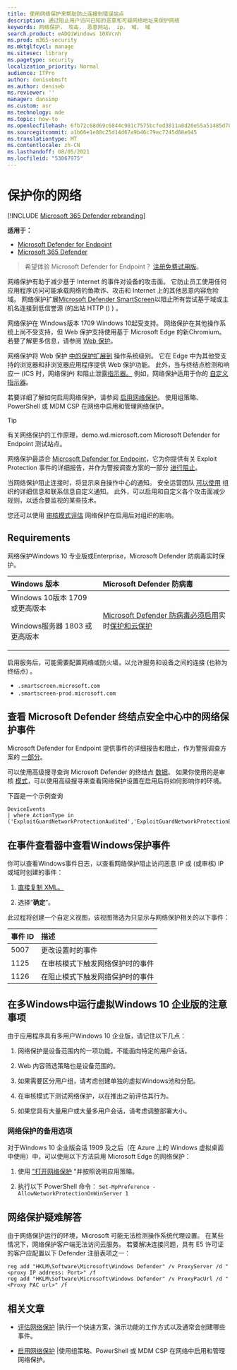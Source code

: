 ```yaml
---
title: 使用网络保护来帮助防止连接到错误站点
description: 通过阻止用户访问已知的恶意和可疑网络地址来保护网络
keywords: 网络保护， 攻击， 恶意网站， ip， 域， 域
search.product: eADQiWindows 10XVcnh
ms.prod: m365-security
ms.mktglfcycl: manage
ms.sitesec: library
ms.pagetype: security
localization_priority: Normal
audience: ITPro
author: denisebmsft
ms.author: deniseb
ms.reviewer: ''
manager: dansimp
ms.custom: asr
ms.technology: mde
ms.topic: how-to
ms.openlocfilehash: 6fb72c68d69c6844c981c7575bcfed3811a8d20e55a51485d78e26ec447becfe
ms.sourcegitcommit: a1b66e1e80c25d14d67a9b46c79ec7245d88e045
ms.translationtype: MT
ms.contentlocale: zh-CN
ms.lasthandoff: 08/05/2021
ms.locfileid: "53867975"
---
```

# <a name="protect-your-network"></a>保护你的网络

[!INCLUDE [Microsoft 365 Defender rebranding](../../includes/microsoft-defender.md)]

**适用于：**
- [Microsoft Defender for Endpoint](https://go.microsoft.com/fwlink/p/?linkid=2154037)
- [Microsoft 365 Defender](https://go.microsoft.com/fwlink/?linkid=2118804)

> 希望体验 Microsoft Defender for Endpoint？ [注册免费试用版](https://signup.microsoft.com/create-account/signup?products=7f379fee-c4f9-4278-b0a1-e4c8c2fcdf7e&ru=https://aka.ms/MDEp2OpenTrial?ocid=docs-wdatp-exposedapis-abovefoldlink)。

网络保护有助于减少基于 Internet 的事件对设备的攻击面。 它防止员工使用任何应用程序访问可能承载网络钓鱼欺诈、攻击和 Internet 上的其他恶意内容危险域。 网络保护扩展[Microsoft Defender SmartScreen](/windows/security/threat-protection/microsoft-defender-smartscreen/microsoft-defender-smartscreen-overview)以阻止所有尝试基于域或主机名连接到低信誉源 (的出站 HTTP () ) 。

网络保护在 Windows版本 1709 Windows 10起受支持。 网络保护在其他操作系统上尚不受支持，但 Web 保护支持使用基于 Microsoft Edge 的新Chromium。 若要了解更多信息，请参阅 [Web 保护](web-protection-overview.md)。

网络保护将 Web 保护 [中的保护扩展到](web-protection-overview.md) 操作系统级别。 它在 Edge 中为其他受支持的浏览器和非浏览器应用程序提供 Web 保护功能。 此外，当与终结点检测和响应一 (ICS 时，网络保护) 和阻止泄露[指示器。](overview-endpoint-detection-response.md) 例如，网络保护适用于你的 [自定义指示器](manage-indicators.md)。

若要详细了解如何启用网络保护，请参阅 [启用网络保护](enable-network-protection.md)。 使用组策略、PowerShell 或 MDM CSP 在网络中启用和管理网络保护。

> [!TIP]
> 有关网络保护的工作原理，demo.wd.microsoft.com Microsoft Defender [](https://demo.wd.microsoft.com?ocid=cx-wddocs-testground) for Endpoint 测试站点。

网络保护最适合 [Microsoft Defender for Endpoint](microsoft-defender-endpoint.md)，它为你提供有关 Exploit Protection 事件的详细报告，并作为警报调查方案的一部分 [进行阻止](investigate-alerts.md)。

当网络保护阻止连接时，将显示来自操作中心的通知。 安全运营团队 [可以使用](customize-attack-surface-reduction.md#customize-the-notification) 组织的详细信息和联系信息自定义通知。 此外，可以启用和自定义各个攻击面减少规则，以适合要监视的某些技术。

您还可以使用 [审核模式评估](audit-windows-defender.md) 网络保护在启用后对组织的影响。

## <a name="requirements"></a>Requirements

网络保护Windows 10 专业版或Enterprise，Microsoft Defender 防病毒实时保护。

| Windows 版本 | Microsoft Defender 防病毒 |
|:---|:---|
| Windows 10版本 1709 或更高版本 <p>Windows服务器 1803 或更高版本 | [Microsoft Defender 防病毒必须启用](configure-real-time-protection-microsoft-defender-antivirus.md)实时[保护和云保护](enable-cloud-protection-microsoft-defender-antivirus.md) |

启用服务后，可能需要配置网络或防火墙，以允许服务和设备之间的连接 (也称为终结点) 。  

- `.smartscreen.microsoft.com`
- `.smartscreen-prod.microsoft.com`

## <a name="review-network-protection-events-in-the-microsoft-defender-for-endpoint-security-center"></a>查看 Microsoft Defender 终结点安全中心中的网络保护事件

Microsoft Defender for Endpoint 提供事件的详细报告和阻止，作为警报调查方案的 [一部分](investigate-alerts.md)。

可以使用高级搜寻查询 Microsoft Defender 的终结点 [数据](advanced-hunting-overview.md)。 如果你使用的是审核 [模式](audit-windows-defender.md)，可以使用高级搜寻来查看网络保护设置在启用后将如何影响你的环境。

下面是一个示例查询

```kusto
DeviceEvents
| where ActionType in ('ExploitGuardNetworkProtectionAudited','ExploitGuardNetworkProtectionBlocked')
```

## <a name="review-network-protection-events-in-windows-event-viewer"></a>在事件查看器中查看Windows保护事件

你可以查看Windows事件日志，以查看网络保护阻止访问恶意 IP 或 (或审核) IP 或域时创建的事件：

1. [直接复制 XML。](event-views.md)

2. 选择“**确定**”。

此过程将创建一个自定义视图，该视图筛选为只显示与网络保护相关的以下事件：

| 事件 ID | 描述 |
|:---|:---|
| 5007 | 更改设置时的事件 |
| 1125 | 在审核模式下触发网络保护时的事件 |
| 1126 | 在阻止模式下触发网络保护时的事件 |

## <a name="considerations-for-windows-virtual-desktop-running-windows-10-enterprise-multi-session"></a>在多Windows中运行虚拟Windows 10 企业版的注意事项

由于应用程序具有多用户Windows 10 企业版，请记住以下几点：

1. 网络保护是设备范围内的一项功能，不能面向特定的用户会话。

2. Web 内容筛选策略也是设备范围的。

3. 如果需要区分用户组，请考虑创建单独的虚拟Windows池和分配。

4. 在审核模式下测试网络保护，以在推出之前评估其行为。 

5. 如果您具有大量用户或大量多用户会话，请考虑调整部署大小。

### <a name="alternative-option-for-network-protection"></a>网络保护的备用选项

对于Windows 10 企业版会话 1909 及之后（在 Azure 上的 Windows 虚拟桌面中使用）中，可以使用以下方法启用 Microsoft Edge 的网络保护：

1. 使用 ["打开网络保护](enable-network-protection.md) "并按照说明应用策略。

2. 执行以下 PowerShell 命令： `Set-MpPreference -AllowNetworkProtectionOnWinServer 1`

## <a name="network-protection-troubleshooting"></a>网络保护疑难解答

由于网络保护运行的环境，Microsoft 可能无法检测操作系统代理设置。 在某些情况下，网络保护客户端无法访问云服务。 若要解决连接问题，具有 E5 许可证的客户应配置以下 Defender 注册表项之一：

```console
reg add "HKLM\Software\Microsoft\Windows Defender" /v ProxyServer /d "<proxy IP address: Port>" /f
reg add "HKLM\Software\Microsoft\Windows Defender" /v ProxyPacUrl /d "<Proxy PAC url>" /f

```

## <a name="related-articles"></a>相关文章

- [评估网络保护](evaluate-network-protection.md) |执行一个快速方案，演示功能的工作方式以及通常会创建哪些事件。

- [启用网络保护](enable-network-protection.md) |使用组策略、PowerShell 或 MDM CSP 在网络中启用和管理网络保护。
